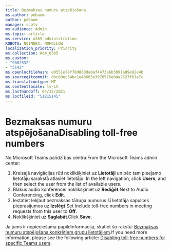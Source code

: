 ```yaml
---
title: Bezmaksas numuru atspējošana
ms.author: pebaum
author: pebaum
manager: scotv
ms.audience: Admin
ms.topic: article
ms.service: o365-administration
ROBOTS: NOINDEX, NOFOLLOW
localization_priority: Priority
ms.collection: Adm_O365
ms.custom:
- "9002532"
- "5142"
ms.openlocfilehash: e9551e78f78d868da8af4473a6b3091a89e82e4b
ms.sourcegitcommit: 8bc60ec34bc1e40685e3976576e04a2623f63a7c
ms.translationtype: MT
ms.contentlocale: lv-LV
ms.lasthandoff: 04/15/2021
ms.locfileid: "51815145"
---
```

# <a name="disabling-toll-free-numbers"></a><span data-ttu-id="daf3f-102">Bezmaksas numuru atspējošana</span><span class="sxs-lookup"><span data-stu-id="daf3f-102">Disabling toll-free numbers</span></span>

<span data-ttu-id="daf3f-103">No Microsoft Teams palīdzības centra:</span><span class="sxs-lookup"><span data-stu-id="daf3f-103">From the Microsoft Teams admin center:</span></span>

1. <span data-ttu-id="daf3f-104">Kreisajā navigācijas rūtī noklikšķiniet uz **Lietotāji** un pēc tam pieejamo lietotāju sarakstā atlasiet lietotāju. </span><span class="sxs-lookup"><span data-stu-id="daf3f-104">In the left navigation, click **Users**, and then select the user from the list of available users.</span></span>
2. <span data-ttu-id="daf3f-105">Blakus audio konferencei noklikšķiniet uz **Rediģēt**.</span><span class="sxs-lookup"><span data-stu-id="daf3f-105">Next to Audio Conferencing, click **Edit**.</span></span>
3. <span data-ttu-id="daf3f-106">Iestatiet Iekļaut bezmaksas tālruņa numurus šī lietotāja sapulces pieprasījumos uz **Izslēgt**.</span><span class="sxs-lookup"><span data-stu-id="daf3f-106">Set Include toll-free numbers in meeting requests from this user to **Off**.</span></span>
4. <span data-ttu-id="daf3f-107">Noklikšķiniet uz **Saglabāt**.</span><span class="sxs-lookup"><span data-stu-id="daf3f-107">Click **Save**.</span></span>

<span data-ttu-id="daf3f-108">Ja jums ir nepieciešama papildinformācija, skatiet šo rakstu: [Bezmaksas numuru atspējošana konkrētiem grupu lietotājiem](https://docs.microsoft.com/microsoftteams/disabling-toll-free-numbers-for-specific-teams-users).</span><span class="sxs-lookup"><span data-stu-id="daf3f-108">If you need more information, please see the following article: [Disabling toll-free numbers for specific Teams users](https://docs.microsoft.com/microsoftteams/disabling-toll-free-numbers-for-specific-teams-users).</span></span>
